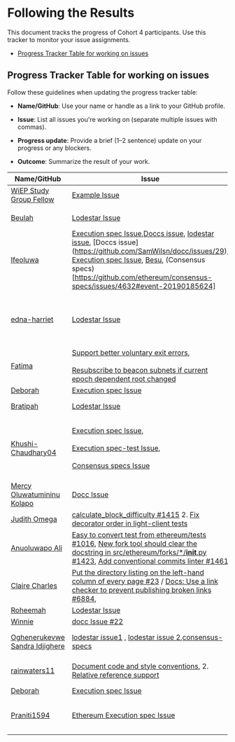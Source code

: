# Following the Results

This document tracks the progress of Cohort 4 participants. Use this tracker to monitor your issue assignments.

- [Progress Tracker Table for working on issues](#progress-tracker-table)

## Progress Tracker Table for working on issues

Follow these guidelines when updating the progress tracker table:

- **Name/GitHub**: Use your name or handle as a link to your GitHub profile.

- **Issue**: List all issues you're working on (separate multiple issues with commas).
- **Progress update**: Provide a brief (1–2 sentence) update on your progress or any blockers.
- **Outcome**: Summarize the result of your work.

| Name/GitHub | Issue | Progress Update | Outcome |
|------------------------------------------------------|--------|-----------------|---------|
| [WiEP Study Group Fellow](https://github.com/example) | [Example Issue](https://github.com/ethereum/go-ethereum/issues/12345)  | Started exploring the codebase and understanding the problem. |🛠️         |
|     |         |        |         |         |
| [Beulah](https://github.com/Beutife) | [Lodestar Issue](https://github.com/ChainSafe/lodestar/issues/6591) | I’ve set up the repo locally and started reviewing the attestation monitoring logic. | In progress |
| [Ifeoluwa](https://github.com/pheobeayo) | [Execution spec Issue](https://github.com/ethereum/execution-specs/issues/1437),[Doccs issue](https://github.com/SamWilsn/docc/issues/17), [lodestar issue](https://github.com/ChainSafe/lodestar/issues/7431), [Doccs issue] (https://github.com/SamWilsn/docc/issues/29), [Execution spec Issue](https://github.com/ethereum/execution-specs/issues/607), [Besu](https://github.com/hyperledger/besu/issues/9230#event-20175226164), (Consensus specs)[https://github.com/ethereum/consensus-specs/issues/4632#event-20190185624] | I have created 6 PRs | https://github.com/ethereum/execution-specs/pull/1443 ✅ Merged, https://github.com/SamWilsn/docc/pull/25#pullrequestreview-3299405932, https://github.com/ChainSafe/lodestar/pull/8579, https://github.com/ethereum/execution-specs/pull/1673 ✅ Merged, https://github.com/hyperledger/besu/pull/9345 | https://github.com/ethereum/execution-specs/pull/1443#event-20084449434 ✅ Merged, https://github.com/ethereum/execution-specs/pull/1673 ✅ Merged,  one issue has been closed as the issue got resolved while the four others(PRs) are under review
| [edna-harriet](https://github.com/edna-harriet) | [Lodestar Issue](https://github.com/ChainSafe/lodestar/issues/6632)|Opened a PR to fix issue #6632(https://github.com/ChainSafe/lodestar/issues/6632).Successfully implemented and did manual node test for voluntary exit logic for validators-PR link(https://github.com/ChainSafe/lodestar/pull/8517.Follow up with maintainers’ feedback on automated testing tool and refine PR for merge| In Review.
|  [Fatima](https://github.com/phertyameen) | [Support better voluntary exit errors](https://github.com/ChainSafe/lodestar/issues/6330),<br><br>[Resubscribe to beacon subnets if current epoch dependent root changed](https://github.com/ChainSafe/lodestar/issues/6034) | Pr merged<br><br>Opened a pr | [Completed](https://github.com/ChainSafe/lodestar/pull/8486)<br><br>(fix: resubscribe to beacon subnets on current epoch reorg)[https://github.com/ChainSafe/lodestar/pull/8570]
| [Deborah](https://github.com/DeborahOlaboye) | [Execution spec Issue](https://github.com/ethereum/execution-specs/issues/1424) | PR merged. | [Completed](https://github.com/ethereum/execution-specs/pull/1448)
| [Bratipah](https://github.com/Bratipah) | [Lodestar Issue](https://github.com/ChainSafe/lodestar/issues/5644)  |  I've started going through the repo locally and ran the light client proxy and the beacon node  | In progress
| [Khushi-Chaudhary04](https://github.com/Khushi-Chaudhary04) |[Execution spec Issue](https://github.com/ethereum/execution-specs/issues/1674), <br><br> [Execution spec-test Issue](https://github.com/ethereum/execution-spec-tests/issues/1078), <br><br> [Consensus specs Issue](https://github.com/ethereum/consensus-specs/issues/4638) |I've created a PR for robust project root detection, <br><br>Successfully created and merged a PR with the new troubleshooting entry, <br><br>Successfully merged PR to define LightClientUpdate across all light client specs. | [Created PR](https://github.com/ethereum/execution-specs/pull/1682), <br><br>[Merged PR](https://github.com/ethereum/execution-spec-tests/pull/2214), <br><br> [Merged PR](https://github.com/ethereum/consensus-specs/pull/4647)|
|[Mercy Oluwatumininu Kolapo](https://github.com/mercykolapo) | [Docc Issue](https://github.com/SamWilsn/docc/issues/27#issue-3488421473) | Forked the repo and trying to understand the codebase. | In progress |
|[Judith Omega](https://github.com/omegajudith) | [calculate_block_difficulty #1415](https://github.com/ethereum/execution-specs/issues/1415) 2. [Fix decorator order in light-client tests](https://github.com/ethereum/consensus-specs/issues/4618) | Forked the repo and and created Pr for the both issues|1. [In progress ](https://github.com/ethereum/execution-specs/pull/1460), 2. [Merged](https://github.com/ethereum/consensus-specs/pull/4652)| 
|[Anuoluwapo Ali ](https://github.com/Anuoluwapo25) | [Easy to convert test from ethereum/tests #1016](https://github.com/ethereum/execution-spec-tests/issues/1016), [New fork tool should clear the docstring in src/ethereum/forks/*/__init__.py #1423](https://github.com/ethereum/execution-specs/issues/1423#), [Add conventional commits linter #1461](https://github.com/ethereum/execution-specs/issues/1461) |Forked the repo and getting familiar with the test files | 1.  https://github.com/ethereum/execution-specs/pull/1596#event-20388125831 ✅Merged, 2. [In Progress](https://github.com/ethereum/execution-specs/issues/1423#issuecomment-3393459109) 
|[Claire Charles ](https://github.com/clairecharles) | [Put the directory listing on the left-hand column of every page #23](https://github.com/SamWilsn/docc/issues/23) / [Docs: Use a link checker to prevent publishing broken links #6884](https://github.com/ChainSafe/lodestar/issues/6884),   |  Forked the repo and looking through the code to familiarise myself with it, Got assigned the issue | In progress
| [Roheemah](https://github.com/AbolareRoheemah) | [Lodestar Issue](https://github.com/ChainSafe/lodestar/issues/6318) | Got clarity on the option to follow in fixing the issue. | In progress. I need to be familiar with the code base |
|   [Winnie](https://github.com/Winnie579)  | [docc Issue #22](https://github.com/SamWilsn/docc/issues/22)        |  just sent a pr, waiting for feedback/merging      |   [PR created](https://github.com/SamWilsn/docc/pull/32)      |
|[Oghenerukevwe Sandra Idjighere ](https://github.com/Sandijigs) | [lodestar issue1](https://github.com/ChainSafe/lodestar/issues/8178) , [lodestar issue 2](https://github.com/ChainSafe/lodestar/issues/8454),[consensus-specs](https://github.com/ethereum/consensus-specs/issues/4602#issuecomment-3417425644) | fix: validate and reject duplicate single-value CLI flags,fix:State by slot not being fetched correctly,fix:Modify the ad-hoc framework so this information appears additionally in a manifest.yml in every test vector.  | [PR #1447](https://github.com/ChainSafe/lodestar/pull/8564), 2. In progress,In progress, 3.[PR #4602](https://github.com/ethereum/consensus-specs/pull/4712)  |
| [rainwaters11](https://github.com/rainwaters11) | [Document code and style conventions](https://github.com/ethereum/execution-specs/issues/237), 2. [Relative reference support](https://github.com/SamWilsn/docc/issues/13) | Opened PR #1447 to add STYLE_GUIDE and tighten type-ignore policy (config-only), 2. Drafting plan for `py:` relative references; confirming design with maintainer and setting up local dev.  | [PR #1447](https://github.com/ethereum/execution-specs/pull/1447), 2. In progress |
| [Deborah](https://github.com/DeborahOlaboye) | [Execution spec Issue](https://github.com/ethereum/execution-specs/pull/1632) | I have worked on the issue and raised a PR | In progress
| [Praniti1594](https://github.com/Praniti1594) | [Ethereum Execution spec Issue](https://github.com/ethereum/execution-specs/issues/1398) | Identified and corrected the outdated --evm-trace command in the CONTRIBUTING.md file, incorporating the project's new uv run command structure. Addressed reviewer feedback by reverting an unrelated change to the git clone command. | [Merged PR](https://github.com/ethereum/execution-specs/pull/1593) |
